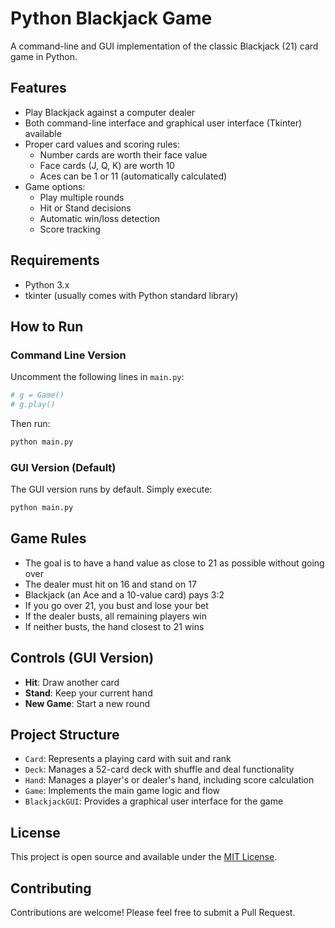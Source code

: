 # Python Blackjack Game

A command-line and GUI implementation of the classic Blackjack (21) card game in Python.

## Features

- Play Blackjack against a computer dealer
- Both command-line interface and graphical user interface (Tkinter) available
- Proper card values and scoring rules:
  - Number cards are worth their face value
  - Face cards (J, Q, K) are worth 10
  - Aces can be 1 or 11 (automatically calculated)
- Game options:
  - Play multiple rounds
  - Hit or Stand decisions
  - Automatic win/loss detection
  - Score tracking

## Requirements

- Python 3.x
- tkinter (usually comes with Python standard library)

## How to Run

### Command Line Version

Uncomment the following lines in `main.py`:

```python
# g = Game()
# g.play()
```

Then run:

```bash
python main.py
```

### GUI Version (Default)

The GUI version runs by default. Simply execute:

```bash
python main.py
```

## Game Rules

- The goal is to have a hand value as close to 21 as possible without going over
- The dealer must hit on 16 and stand on 17
- Blackjack (an Ace and a 10-value card) pays 3:2
- If you go over 21, you bust and lose your bet
- If the dealer busts, all remaining players win
- If neither busts, the hand closest to 21 wins

## Controls (GUI Version)

- **Hit**: Draw another card
- **Stand**: Keep your current hand
- **New Game**: Start a new round

## Project Structure

- `Card`: Represents a playing card with suit and rank
- `Deck`: Manages a 52-card deck with shuffle and deal functionality
- `Hand`: Manages a player's or dealer's hand, including score calculation
- `Game`: Implements the main game logic and flow
- `BlackjackGUI`: Provides a graphical user interface for the game

## License

This project is open source and available under the [MIT License](LICENSE).

## Contributing

Contributions are welcome! Please feel free to submit a Pull Request.
